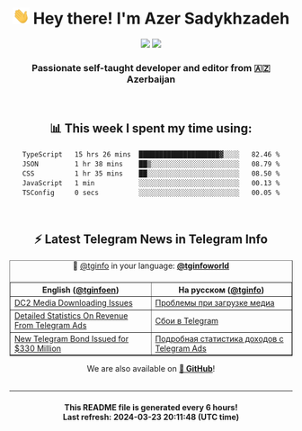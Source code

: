 <div align="center">
	<div>
		<h1>
      <img src="./assets/hi.gif" width="30px"> Hey there! I'm Azer Sadykhzadeh
    </h1>
    <img height="18" src="https://komarev.com/ghpvc/?username=sadykhzadeh&label=Views&color=2081c1&style=flat-square" />
		<a href="https://wakatime.com/Azer"> <img height="18" src="https://wakatime.com/badge/user/f80ae27a-c328-426f-a381-bc84136e2dd6.svg" /> </a>
    <h3>
      Passionate self-taught developer and editor from 🇦🇿 Azerbaijan
    </h3>
  </div>
  <br>

<h2>📊 This week I spent my time using:</h2>

<!--START_SECTION:waka-->

```txt
TypeScript   15 hrs 26 mins  ████████████████████▓░░░░   82.46 %
JSON         1 hr 38 mins    ██▒░░░░░░░░░░░░░░░░░░░░░░   08.79 %
CSS          1 hr 35 mins    ██░░░░░░░░░░░░░░░░░░░░░░░   08.50 %
JavaScript   1 min           ░░░░░░░░░░░░░░░░░░░░░░░░░   00.13 %
TSConfig     0 secs          ░░░░░░░░░░░░░░░░░░░░░░░░░   00.05 %
```

<!--END_SECTION:waka-->

<br>

<h2>⚡️ Latest Telegram News in Telegram Info</h2>
  <table border>
		<tr>
			<th width="50%">English (<a href="https://t.me/tginfoen">@tginfoen</a>)</th>
			<th>На русском (<a href="https://t.me/tginfo">@tginfo</a>)</th>
		</tr>
		<caption>🚩 <a href="https://t.me/tginfo">@tginfo</a> in your language: <a href="https://t.me/tginfoworld"><b>@tginfoworld</b></a><caption/>
  <tr><td><a href="https://t.me/tginfoen/1874">DC2 Media Downloading Issues</a></td>
    <td><a href="https://t.me/tginfo/3967">Проблемы при загрузке медиа</a></td></tr><tr><td><a href="https://t.me/tginfoen/1873">Detailed Statistics On Revenue From Telegram Ads</a></td>
    <td><a href="https://t.me/tginfo/3966">Сбои в Telegram</a></td></tr><tr><td><a href="https://t.me/tginfoen/1872">New Telegram Bond Issued for $330 Million</a></td>
    <td><a href="https://t.me/tginfo/3965">Подробная статистика доходов с Telegram Ads</a></td></tr>
</table>
We are also available on <a href="https://github.com/tginfo"><b>🐙 GitHub</b></a>!
</div>

<br>
<hr>
<h4 align="center">This README file is generated <b>every 6 hours</b>!</br>Last refresh: <b>2024-03-23 20:11:48 (UTC time)</b></h4>
